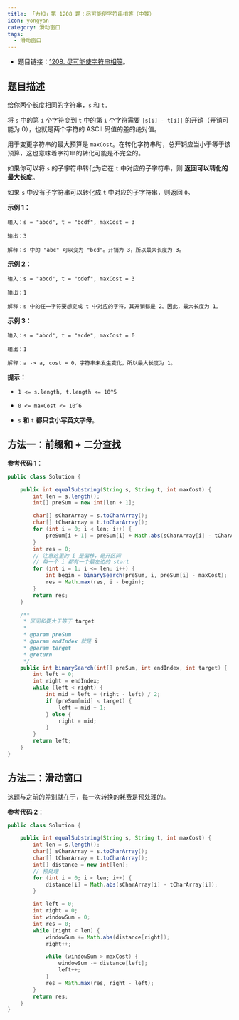```yaml
---
title: 「力扣」第 1208 题：尽可能使字符串相等（中等）
icon: yongyan
category: 滑动窗口
tags:
  - 滑动窗口
---
```



+ 题目链接：[1208. 尽可能使字符串相等](https://leetcode-cn.com/problems/get-equal-substrings-within-budget/)。

## 题目描述

给你两个长度相同的字符串，`s` 和 `t`。

将 `s` 中的第 `i` 个字符变到 `t` 中的第 `i` 个字符需要 `|s[i] - t[i]|` 的开销（开销可能为 0），也就是两个字符的 ASCII 码值的差的绝对值。

用于变更字符串的最大预算是 `maxCost`。在转化字符串时，总开销应当小于等于该预算，这也意味着字符串的转化可能是不完全的。

如果你可以将 `s` 的子字符串转化为它在 `t` 中对应的子字符串，则 **返回可以转化的最大长度**。

如果 `s` 中没有子字符串可以转化成 `t` 中对应的子字符串，则返回 `0`。

**示例 1：**

```
输入：s = "abcd", t = "bcdf", maxCost = 3

输出：3

解释：s 中的 "abc" 可以变为 "bcd"。开销为 3，所以最大长度为 3。
```

**示例 2：**

```
输入：s = "abcd", t = "cdef", maxCost = 3

输出：1

解释：s 中的任一字符要想变成 t 中对应的字符，其开销都是 2。因此，最大长度为 1。
```

**示例 3：**

```
输入：s = "abcd", t = "acde", maxCost = 0

输出：1

解释：a -> a, cost = 0，字符串未发生变化，所以最大长度为 1。
```

**提示：**

- `1 <= s.length, t.length <= 10^5`

- `0 <= maxCost <= 10^6`

- `s` **和** `t` **都只含小写英文字母**。

## 方法一：前缀和 + 二分查找

**参考代码 1**：

```java
public class Solution {

    public int equalSubstring(String s, String t, int maxCost) {
        int len = s.length();
        int[] preSum = new int[len + 1];

        char[] sCharArray = s.toCharArray();
        char[] tCharArray = t.toCharArray();
        for (int i = 0; i < len; i++) {
            preSum[i + 1] = preSum[i] + Math.abs(sCharArray[i] - tCharArray[i]);
        }
        int res = 0;
        // 注意这里的 i 是偏移，是开区间
        // 每一个 i 都有一个最左边的 start
        for (int i = 1; i <= len; i++) {
            int begin = binarySearch(preSum, i, preSum[i] - maxCost);
            res = Math.max(res, i - begin);
        }
        return res;
    }

    /**
     * 区间和要大于等于 target
     *
     * @param preSum
     * @param endIndex 就是 i
     * @param target
     * @return
     */
    public int binarySearch(int[] preSum, int endIndex, int target) {
        int left = 0;
        int right = endIndex;
        while (left < right) {
            int mid = left + (right - left) / 2;
            if (preSum[mid] < target) {
                left = mid + 1;
            } else {
                right = mid;
            }
        }
        return left;
    }
}
```

## 方法二：滑动窗口

这题与之前的差别就在于，每一次转换的耗费是预处理的。

**参考代码 2**：

```java
public class Solution {

    public int equalSubstring(String s, String t, int maxCost) {
        int len = s.length();
        char[] sCharArray = s.toCharArray();
        char[] tCharArray = t.toCharArray();
        int[] distance = new int[len];
        // 预处理
        for (int i = 0; i < len; i++) {
            distance[i] = Math.abs(sCharArray[i] - tCharArray[i]);
        }

        int left = 0;
        int right = 0;
        int windowSum = 0;
        int res = 0;
        while (right < len) {
            windowSum += Math.abs(distance[right]);
            right++;

            while (windowSum > maxCost) {
                windowSum -= distance[left];
                left++;
            }
            res = Math.max(res, right - left);
        }
        return res;
    }
}
```

